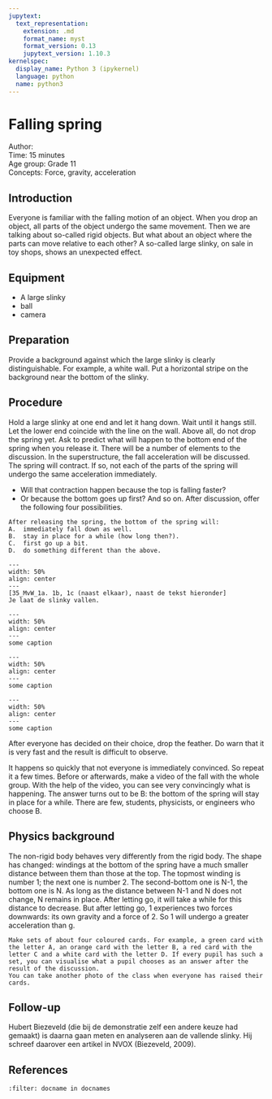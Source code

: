 ```yaml
---
jupytext:
  text_representation:
    extension: .md
    format_name: myst
    format_version: 0.13
    jupytext_version: 1.10.3
kernelspec:
  display_name: Python 3 (ipykernel)
  language: python
  name: python3
---
```


# Falling spring

Author:     \
Time:	15 minutes  	\
Age group:	Grade 11\
Concepts:	Force, gravity, acceleration

## Introduction
Everyone is familiar with the falling motion of an object. When you drop an object, all parts of the object undergo the same movement. Then we are talking about so-called rigid objects. But what about an object where the parts can move relative to each other? A so-called large slinky, on sale in toy shops, shows an unexpected effect.

## Equipment
* A large slinky 
* ball
* camera

## Preparation
Provide a background against which the large slinky is clearly distinguishable. For example, a white wall. Put a horizontal stripe on the background near the bottom of the slinky.

## Procedure
Hold a large slinky at one end and let it hang down. Wait until it hangs still. Let the lower end coincide with the line on the wall.
Above all, do not drop the spring yet. Ask to predict what will happen to the bottom end of the spring when you release it. There will be a number of elements to the discussion. In the superstructure, the fall acceleration will be discussed. The spring will contract. If so, not each of the parts of the spring will undergo the same acceleration immediately. 
- Will that contraction happen because the top is falling faster? 
- Or because the bottom goes up first? And so on.
After discussion, offer the following four possibilities.

```{admonition} Question
After releasing the spring, the bottom of the spring will:
A.	immediately fall down as well.
B.	stay in place for a while (how long then?).
C.	first go up a bit.
D.	do something different than the above.
```

```{figure} demo99_figure1.jpeg
---
width: 50%
align: center
---
[35_MvW_1a. 1b, 1c (naast elkaar), naast de tekst hieronder]
Je laat de slinky vallen. 
```

```{figure} demo96_figure1.jpg
---
width: 50%
align: center
---
some caption
```

```{figure} demo96_figure2.jpg
---
width: 50%
align: center
---
some caption
```

```{figure} demo96_figure3.jpg
---
width: 50%
align: center
---
some caption
```

After everyone has decided on their choice, drop the feather. 
Do warn that it is very fast and the result is difficult to observe.

It happens so quickly that not everyone is immediately convinced. So repeat it a few times.
Before or afterwards, make a video of the fall with the whole group. With the help of the video, you can see very convincingly what is happening.
The answer turns out to be B: the bottom of the spring will stay in place for a while. There are few, students, physicists, or engineers who choose B.

## Physics background
The non-rigid body behaves very differently from the rigid body. The shape has changed: windings at the bottom of the spring have a much smaller distance between them than those at the top. The topmost winding is number 1; the next one is number 2. The second-bottom one is N-1, the bottom one is N.
As long as the distance between N-1 and N does not change, N remains in place. 
After letting go, it will take a while for this distance to decrease.
But after letting go, 1 experiences two forces downwards: its own gravity and a force of 2. So 1 will undergo a greater acceleration than g.

```{tip}
Make sets of about four coloured cards. For example, a green card with the letter A, an orange card with the letter B, a red card with the letter C and a white card with the letter D. If every pupil has such a set, you can visualise what a pupil chooses as an answer after the result of the discussion.
You can take another photo of the class when everyone has raised their cards.
``` 

## Follow-up
Hubert Biezeveld (die bij de demonstratie zelf een andere keuze had gemaakt) is daarna gaan meten en analyseren aan de vallende slinky. Hij schreef daarover een artikel in NVOX (Biezeveld, 2009). 

## References
```{bibliography}
:filter: docname in docnames
```